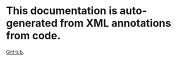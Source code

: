 # This documentation is auto-generated from XML annotations from code.
[GitHub](https://github.com/UdpToolkit/UdpToolkit/).
